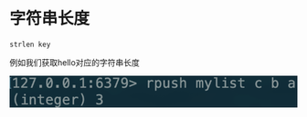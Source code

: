 # 字符串长度

```text
strlen key
```

例如我们获取hello对应的字符串长度

![](../../.gitbook/assets/image%20%2865%29.png)

